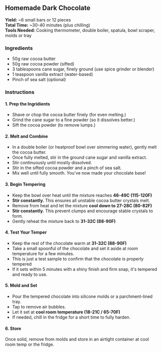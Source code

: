 ## Homemade Dark Chocolate

**Yield:** ~6 small bars or 12 pieces  
**Total Time:** ~30-40 minutes (plus chilling)  
**Tools Needed:** Cooking thermometer, double boiler, spatula, bowl scraper, molds or tray

### **Ingredients**
- 50g raw cocoa butter  
- 50g raw cocoa powder (sifted)  
- 3 tablespoons cane sugar, finely ground (use spice grinder or blender)  
- 1 teaspoon vanilla extract (water-based)  
- Pinch of sea salt (optional)

### **Instructions**

#### 1. Prep the Ingridients
- Shave or chop the cocoa butter finely (for even melting.)
- Grind the cane sugar to a fine powder (so it dissolves better.)
- Sift the cocoa powder (to remove lumps.)

#### 2. Melt and Combine
- In a double boiler (or heatproof bowl over simmering water), gently melt the cocoa butter.
- Once fully melted, stir in the ground cane sugar and vanilla extract.
- Stir continuously until mostly dissolved.
- Stir in the sifted cocoa powder and a pinch of sea salt.
- Mix well until fully smooth. You've now made your chocolate base!

#### 3. Begin Tempering
- Keep the bowl over heat until the mixture reaches **46-49C (115-120F)**
- **Stir constantly.** This ensures all unstable cocoa butter crystals melt.
- Remove from heat and let the mixture **cool down to 27-28C (80-82F)**
- **Stir constantly.** This prevent clumps and encourage stable crystals to form.
- Gently reheat the mixture back to **31-32C (88-90F)**

#### 4. Test Your Temper
- Keep the rest of the chocolate warm at **31-32C (88-90F)**
- Take a small spoonful of the chocolate and set it aside at room temperature for a few minutes.
- This is just a test sample to confirm that the chocolate is properly tempered
- If it sets within 5 minutes with a shiny finish and firm snap, it's tempered and ready to use.

#### 5. Mold and Set
- Pour the tempered chocolate into silicone molds or a parchment-lined tray.
- Tap to remove air bubbles.
- Let it set at **cool room temperature (18-21C / 65-70F)**
- If needed, chill in the fridge for a short time to fully harden.

#### 6. Store
Once solid, remove from molds and store in an airtight container at cool room temp or the fridge.
